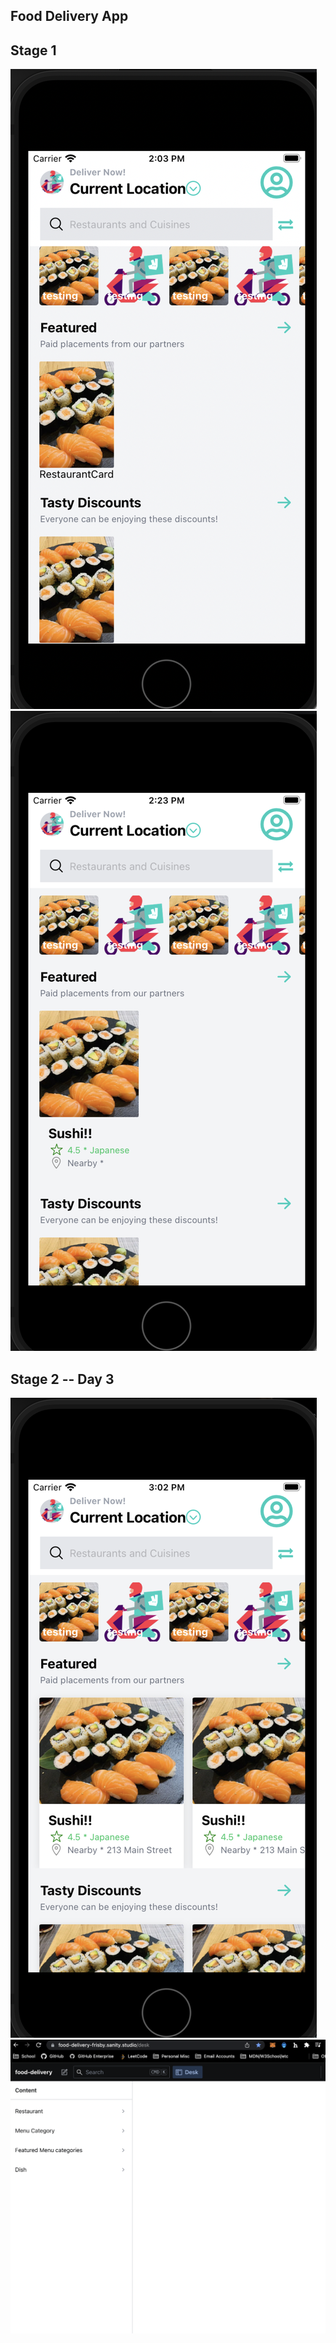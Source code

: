 ## Food Delivery App
## Stage 1

![image](/assets/Deliveroo.png)
![image](/assets/Deliveroo2.png)

## Stage 2 -- Day 3
![image](/assets/stage2.png)
![image](/assets/sanity.png)